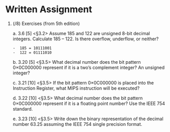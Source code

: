 # Written Assignment

1.  (/8) Exercises (from 5th edition)

    a. 3.6 [5] <§3.2> Assume 185 and 122 are unsigned 8-bit decimal integers. Calculate 185 – 122. Is there overflow, underflow, or neither?

        -  185 = 10111001
        -  122 = 01111010

    b. 3.20 [5] <§3.5> What decimal number does the bit pattern 0×0C000000 represent if it is a two’s complement integer? An unsigned integer?

    c. 3.21 [10] <§3.5> If the bit pattern 0×0C000000 is placed into the Instruction Register, what MIPS instruction will be executed?

    d. 3.22 [10] <§3.5> What decimal number does the bit pattern 0×0C000000 represent if it is a floating point number? Use the IEEE 754 standard.

    e. 3.23 [10] <§3.5> Write down the binary representation of the decimal number 63.25 assuming the IEEE 754 single precision format.
